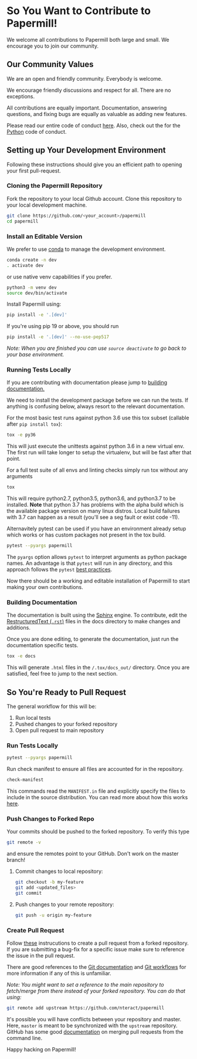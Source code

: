 # So You Want to Contribute to Papermill!
We welcome all contributions to Papermill both large and small. We encourage you to join our community.

## Our Community Values

We are an open and friendly community. Everybody is welcome.

We encourage friendly discussions and respect for all. There are no exceptions.

All contributions are equally important. Documentation, answering questions, and fixing bugs are equally as valuable as adding new features.

Please read our entire code of conduct [here](https://github.com/nteract/nteract/blob/master/CODE_OF_CONDUCT.md). Also, check out the for the [Python](https://github.com/nteract/nteract/blob/master/CODE_OF_CONDUCT.md) code of conduct.

## Setting up Your Development Environment
Following these instructions should give you an efficient path to opening your first pull-request.

### Cloning the Papermill Repository
Fork the repository to your local Github account. Clone this repository to your local development machine.
```bash
git clone https://github.com/<your_account>/papermill
cd papermill
```

### Install an Editable Version
We prefer to use [conda](https://conda.io/docs/user-guide/tasks/manage-environments.html) to manage the development environment.
```bash
conda create -n dev
. activate dev
```
or use native venv capabilities if you prefer.
```bash
python3 -m venv dev
source dev/bin/activate
```

Install Papermill using:
```bash
pip install -e '.[dev]'
```

If you're using pip 19 or above, you should run
```bash
pip install -e '.[dev]' --no-use-pep517
```

_Note: When you are finished you can use `source deactivate` to go back to your base environment._

### Running Tests Locally

If you are contributing with documentation please jump to [building documentation.](#Building-Documentation)

We need to install the development package before we can run the tests. If anything is confusing below, always resort to the relevant documentation.

For the most basic test runs against python 3.6 use this tox subset (callable after `pip install tox`):
```bash
tox -e py36
```
This will just execute the unittests against python 3.6 in a new virtual env. The first run will take longer to setup the virtualenv, but will be fast after that point.

For a full test suite of all envs and linting checks simply run tox without any arguments
```bash
tox
```
This will require python2.7, python3.5, python3.6, and python3.7 to be installed. **Note** that python 3.7 has problems with the alpha build which is the available package version on many linux distros. Local build failures with 3.7 can happen as a result (you'll see a seg fault or exist code -11).

Alternavitely pytest can be used if you have an environment already setup which works or has custom packages not present in the tox build.
```bash
pytest --pyargs papermill
```
The `pyargs` option allows `pytest` to interpret arguments as python package names. An advantage is that `pytest` will run in any directory, and this approach follows the `pytest` [best practices](https://docs.pytest.org/en/latest/goodpractices.html#tests-as-part-of-application-code).

Now there should be a working and editable installation of Papermill to start making your own contributions.

### Building Documentation

The documentation is built using the [Sphinx](http://www.sphinx-doc.org/en/master/) engine. To contribute, edit the [RestructuredText (`.rst`)](https://en.wikipedia.org/wiki/ReStructuredText) files in the docs directory to make changes and additions.

Once you are done editing, to generate the documentation, just run the documentation specific tests.

```bash
tox -e docs
```

This will generate `.html` files in the `/.tox/docs_out/` directory. Once you are satisfied, feel free to jump to the next section.

## So You're Ready to Pull Request

The general workflow for this will be:
1. Run local tests
2. Pushed changes to your forked repository
3. Open pull request to main repository

### Run Tests Locally

```bash
pytest --pyargs papermill
```

Run check manifest to ensure all files are accounted for in the repository.
```bash
check-manifest
```
This commands read the `MANIFEST.in` file and explicitly specify the files to include in the source distribution. You can read more about how this works [here](https://docs.python.org/3/distutils/sourcedist.html).

### Push Changes to Forked Repo

Your commits should be pushed to the forked repository. To verify this type
```bash
git remote -v
```
and ensure the remotes point to your GitHub. Don't work on the master branch!

1. Commit changes to local repository:
    ```bash
    git checkout -b my-feature
    git add <updated_files>
    git commit
    ```
2. Push changes to your remote repository:
    ```bash
    git push -u origin my-feature
    ```

### Create Pull Request

Follow [these](https://help.github.com/articles/creating-a-pull-request-from-a-fork/) instrucutions to create a pull request from a forked repository. If you are submitting a bug-fix for a specific issue make sure to reference the issue in the pull request.

There are good references to the [Git documentation](https://git-scm.com/doc) and [Git workflows](https://docs.scipy.org/doc/numpy/dev/gitwash/development_workflow.html) for more information if any of this is unfamiliar.

_Note: You might want to set a reference to the main repository to fetch/merge from there instead of your forked repository. You can do that using:_
```bash
git remote add upstream https://github.com/nteract/papermill
```

It's possible you will have conflicts between your repository and master. Here, `master` is meant to be synchronized with the ```upstream``` repository.  GitHub has some good [documentation](https://help.github.com/articles/resolving-a-merge-conflict-using-the-command-line/) on merging pull requests from the command line.

Happy hacking on Papermill!
